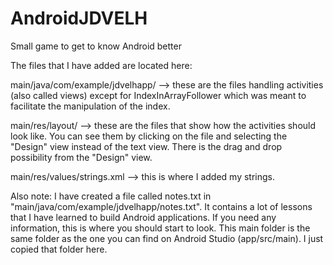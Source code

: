 # AndroidJDVELH
Small game to get to know Android better

The files that I have added are located here:

main/java/com/example/jdvelhapp/ --> these are the files handling activities (also called views) except for IndexInArrayFollower which was meant to facilitate the manipulation of the index.

main/res/layout/ --> these are the files that show how the activities should look like. You can see them by clicking on the file and selecting the "Design" view instead of the text view. There is the drag and drop possibility from the "Design" view.

main/res/values/strings.xml --> this is where I added my strings.



Also note: I have created a file called notes.txt in "main/java/com/example/jdvelhapp/notes.txt". It contains a lot of lessons that I have learned to build Android applications. If you need any information, this is where you should start to look.
This main folder is the same folder as the one you can find on Android Studio (app/src/main). I just copied that folder here.
